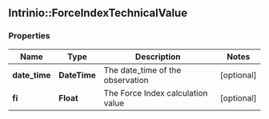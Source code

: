 ## Intrinio::ForceIndexTechnicalValue

### Properties
Name | Type | Description | Notes
------------ | ------------- | ------------- | -------------
**date_time** | **DateTime** | The date_time of the observation | [optional] 
**fi** | **Float** | The Force Index calculation value | [optional] 


